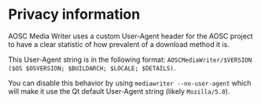 # Privacy information

AOSC Media Writer uses a custom User-Agent header for the AOSC project to have a clear statistic of how prevalent of a download method it is. 

This User-Agent string is in the following format: `AOSCMediaWriter/$VERSION ($OS $OSVERSION; $BUILDARCH; $LOCALE; $DETAILS)`.

You can disable this behavior by using `mediawriter --no-user-agent` which will make it use the Qt default User-Agent string (likely `Mozilla/5.0`).
